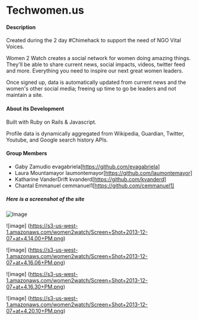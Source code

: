 # Techwomen.us

#### Description
Created during the 2 day #Chimehack to support the need of NGO Vital Voices.

Women 2 Watch creates a social network for women doing amazing things. They'll be able to share current news, social impacts, videos, twitter feed and more. Everything you need to inspire our next great women leaders.

Once signed up, data is automatically updated from current news and the women's other social media; freeing up time to go be leaders and not maintain a site.



#### About its Development
Built with Ruby on Rails & Javascript.

Profile data is dynamically aggregated from Wikipedia, Guardian, Twitter, Youtube, and Google search history APIs.

#### Group Members
* Gaby Zamudio evagabriela[https://github.com/evagabriela]
* Laura Mountamayor laumontemayor[https://github.com/laumontemayor]
* Katharine VanderDrift kvanderd[https://github.com/kvanderd]
* Chantal Emmanuel cemmanuel1[https://github.com/cemmanuel1] 

##### Here is a screenshot of the site

![Image](https://s3-us-west-1.amazonaws.com/women2watch/Screen+Shot+2013-12-07+at+4.12.37+PM.png)

![image] (https://s3-us-west-1.amazonaws.com/women2watch/Screen+Shot+2013-12-07+at+4.14.00+PM.png)

![image] (https://s3-us-west-1.amazonaws.com/women2watch/Screen+Shot+2013-12-07+at+4.16.06+PM.png)

![image] (https://s3-us-west-1.amazonaws.com/women2watch/Screen+Shot+2013-12-07+at+4.16.30+PM.png)

![image] (https://s3-us-west-1.amazonaws.com/women2watch/Screen+Shot+2013-12-07+at+4.20.10+PM.png)
